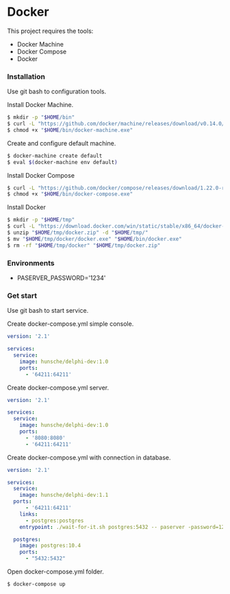 # Docker

This project requires the tools:
  
  - Docker Machine
  - Docker Compose
  - Docker

### Installation

Use git bash to configuration tools.

Install Docker Machine.

```sh
$ mkdir -p "$HOME/bin"
$ curl -L "https://github.com/docker/machine/releases/download/v0.14.0//docker-machine-Windows-x86_64.exe" > "$HOME/bin/docker-machine.exe"
$ chmod +x "$HOME/bin/docker-machine.exe"
```

Create and configure default machine.

```sh
$ docker-machine create default
$ eval $(docker-machine env default)
```

Install Docker Compose

```sh
$ curl -L "https://github.com/docker/compose/releases/download/1.22.0-rc1/docker-compose-Windows-x86_64.exe" > "$HOME/bin/docker-compose.exe"
$ chmod +x "$HOME/bin/docker-compose.exe"
```

Install Docker

```sh
$ mkdir -p "$HOME/tmp"
$ curl -L "https://download.docker.com/win/static/stable/x86_64/docker-17.09.0-ce.zip" > "$HOME/tmp/docker.zip"
$ unzip "$HOME/tmp/docker.zip" -d "$HOME/tmp/"
$ mv "$HOME/tmp/docker/docker.exe" "$HOME/bin/docker.exe"
$ rm -rf "$HOME/tmp/docker" "$HOME/tmp/docker.zip"
```

### Environments

  - PASERVER_PASSWORD='1234'

### Get start

Use git bash to start service.

Create docker-compose.yml simple console.

```yml
version: '2.1'

services:
  service:
    image: hunsche/delphi-dev:1.0 
    ports:
      - '64211:64211'
```

Create docker-compose.yml server.

```yml
version: '2.1'

services:
  service:
    image: hunsche/delphi-dev:1.0 
    ports:
      - '8080:8080'
      - '64211:64211'
```

Create docker-compose.yml with connection in database.

```yml
version: '2.1'

services:
  service:
    image: hunsche/delphi-dev:1.1
  ports:
      - '64211:64211'
    links:
      - postgres:postgres
    entrypoint: ./wait-for-it.sh postgres:5432 -- paserver -password=1234

  postgres:
    image: postgres:10.4
    ports:
      - "5432:5432"
```

Open docker-compose.yml folder.

```sh
$ docker-compose up
```